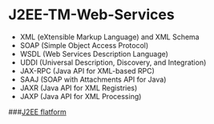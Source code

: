 # J2EE-TM-Web-Services
* XML (eXtensible Markup Language) and XML Schema
* SOAP (Simple Object Access Protocol)
* WSDL (Web Services Description Language)
* UDDI (Universal Description, Discovery, and Integration)
* JAX-RPC (Java API for XML-based RPC)
* SAAJ (SOAP with Attachments API for Java)
* JAXR (Java API for XML Registries)
* JAXP (Java API for XML Processing)

###[J2EE flatform](https://docs.oracle.com/cd/E19159-01/819-3680/abfar/index.html)
